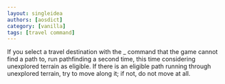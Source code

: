 ```yaml
---
layout: singleidea
authors: [aosdict]
category: [vanilla]
tags: [travel command]
---
```

If you select a travel destination with the _ command that the game cannot find a path to, run pathfinding a second time, this time considering unexplored terrain as eligible. If there is an eligible path running through unexplored terrain, try to move along it; if not, do not move at all.
